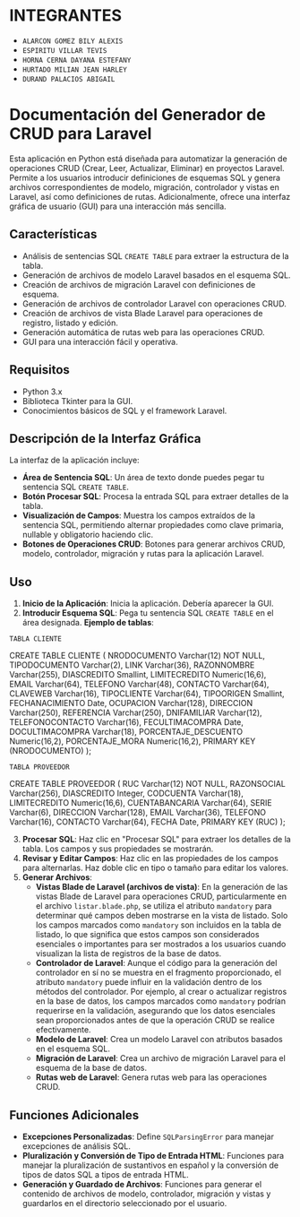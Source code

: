 
# INTEGRANTES

- `ALARCON GOMEZ BILY ALEXIS`
- `ESPIRITU VILLAR TEVIS`
- `HORNA CERNA DAYANA ESTEFANY`
- `HURTADO MILIAN JEAN HARLEY`
- `DURAND PALACIOS ABIGAIL`


# Documentación del Generador de CRUD para Laravel

Esta aplicación en Python está diseñada para automatizar la generación de operaciones CRUD (Crear, Leer, Actualizar, Eliminar) en proyectos Laravel. Permite a los usuarios introducir definiciones de esquemas SQL y genera archivos correspondientes de modelo, migración, controlador y vistas en Laravel, así como definiciones de rutas. Adicionalmente, ofrece una interfaz gráfica de usuario (GUI) para una interacción más sencilla.

## Características

- Análisis de sentencias SQL `CREATE TABLE` para extraer la estructura de la tabla.
- Generación de archivos de modelo Laravel basados en el esquema SQL.
- Creación de archivos de migración Laravel con definiciones de esquema.
- Generación de archivos de controlador Laravel con operaciones CRUD.
- Creación de archivos de vista Blade Laravel para operaciones de registro, listado y edición.
- Generación automática de rutas web para las operaciones CRUD.
- GUI para una interacción fácil y operativa.

## Requisitos

- Python 3.x
- Biblioteca Tkinter para la GUI.
- Conocimientos básicos de SQL y el framework Laravel.

## Descripción de la Interfaz Gráfica

La interfaz de la aplicación incluye:

- **Área de Sentencia SQL**: Un área de texto donde puedes pegar tu sentencia SQL `CREATE TABLE`.
- **Botón Procesar SQL**: Procesa la entrada SQL para extraer detalles de la tabla.
- **Visualización de Campos**: Muestra los campos extraídos de la sentencia SQL, permitiendo alternar propiedades como clave primaria, nullable y obligatorio haciendo clic.
- **Botones de Operaciones CRUD**: Botones para generar archivos CRUD, modelo, controlador, migración y rutas para la aplicación Laravel.

## Uso

1. **Inicio de la Aplicación**: Inicia la aplicación. Debería aparecer la GUI.
2. **Introducir Esquema SQL**: Pega tu sentencia SQL `CREATE TABLE` en el área designada.
**Ejemplo de tablas**: 

`TABLA CLIENTE`

CREATE TABLE CLIENTE
(
  NRODOCUMENTO Varchar(12) NOT NULL,
  TIPODOCUMENTO Varchar(2),
  LINK Varchar(36),
  RAZONNOMBRE Varchar(255),
  DIASCREDITO Smallint,
  LIMITECREDITO Numeric(16,6),
  EMAIL Varchar(64),
  TELEFONO Varchar(48),
  CONTACTO Varchar(64),
  CLAVEWEB Varchar(16),
  TIPOCLIENTE Varchar(64),
  TIPOORIGEN Smallint,
  FECHANACIMIENTO Date,
  OCUPACION Varchar(128),
  DIRECCION Varchar(250),
  REFERENCIA Varchar(250),
  DNIFAMILIAR Varchar(12),
  TELEFONOCONTACTO Varchar(16),
  FECULTIMACOMPRA Date,
  DOCULTIMACOMPRA Varchar(18),
  PORCENTAJE_DESCUENTO Numeric(16,2),
  PORCENTAJE_MORA Numeric(16,2),
  PRIMARY KEY (NRODOCUMENTO)
);

`TABLA PROVEEDOR`

CREATE TABLE PROVEEDOR
(
  RUC Varchar(12) NOT NULL,
  RAZONSOCIAL Varchar(256),
  DIASCREDITO Integer,
  CODCUENTA Varchar(18),
  LIMITECREDITO Numeric(16,6),
  CUENTABANCARIA Varchar(64),
  SERIE Varchar(6),
  DIRECCION Varchar(128),
  EMAIL Varchar(36),
  TELEFONO Varchar(16),
  CONTACTO Varchar(64),
  FECHA Date,
  PRIMARY KEY (RUC)
);


3. **Procesar SQL**: Haz clic en "Procesar SQL" para extraer los detalles de la tabla. Los campos y sus propiedades se mostrarán.
4. **Revisar y Editar Campos**: Haz clic en las propiedades de los campos para alternarlas. Haz doble clic en tipo o tamaño para editar los valores.
5. **Generar Archivos**:
   - **Vistas Blade de Laravel (archivos de vista)**: En la generación de las vistas Blade de Laravel para operaciones CRUD, particularmente en el archivo `listar.blade.php`, se utiliza el atributo `mandatory` para determinar qué campos deben mostrarse en la vista de listado. Solo los campos marcados como `mandatory` son incluidos en la tabla de listado, lo que significa que estos campos son considerados esenciales o importantes para ser mostrados a los usuarios cuando visualizan la lista de registros de la base de datos.
    - **Controlador de Laravel**: Aunque el código para la generación del controlador en sí no se muestra en el fragmento proporcionado, el atributo `mandatory` puede influir en la validación dentro de los métodos del controlador. Por ejemplo, al crear o actualizar registros en la base de datos, los campos marcados como `mandatory` podrían requerirse en la validación, asegurando que los datos esenciales sean proporcionados antes de que la operación CRUD se realice efectivamente.
    - **Modelo de Laravel**:  Crea un modelo Laravel con atributos basados en el esquema SQL.
    - **Migración de Laravel**:  Crea un archivo de migración Laravel para el esquema de la base de datos.
    - **Rutas web de Laravel**: Genera rutas web para las operaciones CRUD.

## Funciones Adicionales

- **Excepciones Personalizadas**: Define `SQLParsingError` para manejar excepciones de análisis SQL.
- **Pluralización y Conversión de Tipo de Entrada HTML**: Funciones para manejar la pluralización de sustantivos en español y la conversión de tipos de datos SQL a tipos de entrada HTML.
- **Generación y Guardado de Archivos**: Funciones para generar el contenido de archivos de modelo, controlador, migración y vistas y guardarlos en el directorio seleccionado por el usuario.



